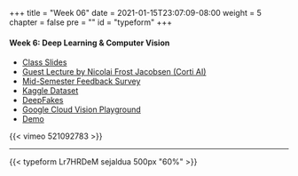 +++
title = "Week 06"
date = 2021-01-15T23:07:09-08:00
weight = 5
chapter = false
pre = "<b></b>"
id = "typeform"
+++

#### Week 6: Deep Learning & Computer Vision
  - [Class Slides](https://docs.google.com/presentation/d/1ygzXLjbZxqpVxqgtJVJq5L2NDqWd6ucRcSdaAipgaAw/edit#slide=id.g35f391192_00)
  - [Guest Lecture by Nicolai Frost Jacobsen (Corti AI)](https://vimeo.com/521092783)
  - [Mid-Semester Feedback Survey](https://sejaldua.typeform.com/to/Lr7HRDeM)
  - [Kaggle Dataset](https://www.kaggle.com/ciplab/real-and-fake-face-detection)
  - [DeepFakes](https://www.youtube.com/watch?v=C8FO0P2a3dA)
  - [Google Cloud Vision Playground](https://cloud.google.com/vision/docs/drag-and-drop)
  - [Demo](https://colab.research.google.com/drive/1pjBBuOGqWT_EYGbkWAE4GLosycdLE4-Z?usp=sharing)

{{< vimeo 521092783 >}}

---

{{< typeform Lr7HRDeM sejaldua 500px "60%" >}}
